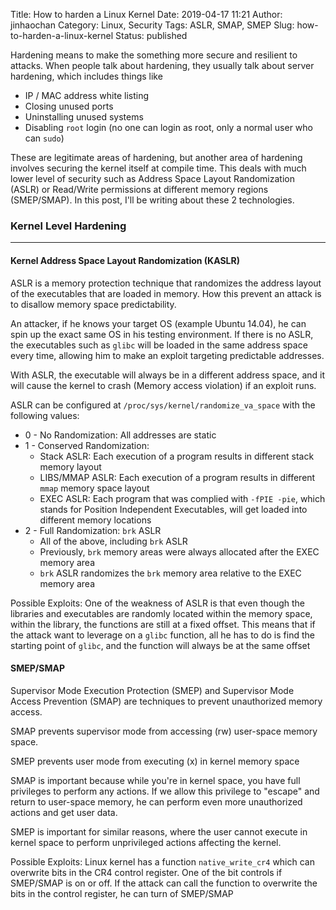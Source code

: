 Title: How to harden a Linux Kernel
Date: 2019-04-17 11:21
Author: jinhaochan
Category: Linux, Security
Tags: ASLR, SMAP, SMEP
Slug: how-to-harden-a-linux-kernel
Status: published

<!-- wp:paragraph -->

Hardening means to make the something more secure and resilient to attacks. When people talk about hardening, they usually talk about server hardening, which includes things like

<!-- /wp:paragraph -->

<!-- wp:list -->

-   IP / MAC address white listing
-   Closing unused ports
-   Uninstalling unused systems
-   Disabling `root` login (no one can login as root, only a normal user who can `sudo`)

<!-- /wp:list -->

<!-- wp:paragraph -->

These are legitimate areas of hardening, but another area of hardening involves securing the kernel itself at compile time. This deals with much lower level of security such as Address Space Layout Randomization (ASLR) or Read/Write permissions at different memory regions (SMEP/SMAP). In this post, I'll be writing about these 2 technologies.

<!-- /wp:paragraph -->

<!-- wp:heading {"level":3} -->

### Kernel Level Hardening

<!-- /wp:heading -->

<!-- wp:separator -->

------------------------------------------------------------------------

<!-- /wp:separator -->

</p>
<!-- wp:heading {"level":4} -->

#### Kernel Address Space Layout Randomization (KASLR)

<!-- /wp:heading -->

<!-- wp:paragraph -->

ASLR is a memory protection technique that randomizes the address layout of the executables that are loaded in memory. How this prevent an attack is to disallow memory space predictability.

<!-- /wp:paragraph -->

<!-- wp:paragraph -->

An attacker, if he knows your target OS (example Ubuntu 14.04), he can spin up the exact same OS in his testing environment. If there is no ASLR, the executables such as `glibc` will be loaded in the same address space every time, allowing him to make an exploit targeting predictable addresses.

<!-- /wp:paragraph -->

<!-- wp:paragraph -->

With ASLR, the executable will always be in a different address space, and it will cause the kernel to crash (Memory access violation) if an exploit runs.

<!-- /wp:paragraph -->

<!-- wp:paragraph -->

ASLR can be configured at `/proc/sys/kernel/randomize_va_space` with the following values:

<!-- /wp:paragraph -->

<!-- wp:list -->

-   0 - No Randomization: All addresses are static
-   1 - Conserved Randomization:
    -   Stack ASLR: Each execution of a program results in different stack memory layout
    -   LIBS/MMAP ASLR: Each execution of a program results in different `mmap` memory space layout
    -   EXEC ASLR: Each program that was complied with `-fPIE -pie`, which stands for Position Independent Executables, will get loaded into different memory locations
-   2 - Full Randomization: `brk` ASLR
    -   All of the above, including `brk` ASLR
    -   Previously, `brk` memory areas were always allocated after the EXEC memory area
    -   `brk` ASLR randomizes the `brk` memory area relative to the EXEC memory area

<!-- /wp:list -->

<!-- wp:paragraph -->

Possible Exploits: One of the weakness of ASLR is that even though the libraries and executables are randomly located within the memory space, within the library, the functions are still at a fixed offset. This means that if the attack want to leverage on a `glibc` function, all he has to do is find the starting point of `glibc`, and the function will always be at the same offset

<!-- /wp:paragraph -->

<!-- wp:heading {"level":4} -->

#### SMEP/SMAP  

<!-- /wp:heading -->

<!-- wp:paragraph -->

Supervisor Mode Execution Protection (SMEP) and Supervisor Mode Access Prevention (SMAP) are techniques to prevent unauthorized memory access.

<!-- /wp:paragraph -->

<!-- wp:paragraph -->

SMAP prevents supervisor mode from accessing (rw) user-space memory space.

<!-- /wp:paragraph -->

<!-- wp:paragraph -->

SMEP prevents user mode from executing (x) in kernel memory space

<!-- /wp:paragraph -->

<!-- wp:paragraph -->

SMAP is important because while you're in kernel space, you have full privileges to perform any actions. If we allow this privilege to "escape" and return to user-space memory, he can perform even more unauthorized actions and get user data.

<!-- /wp:paragraph -->

<!-- wp:paragraph -->

SMEP is important for similar reasons, where the user cannot execute in kernel space to perform unprivileged actions affecting the kernel.

<!-- /wp:paragraph -->

<!-- wp:paragraph -->

Possible Exploits: Linux kernel has a function `native_write_cr4` which can overwrite bits in the CR4 control register. One of the bit controls if SMEP/SMAP is on or off. If the attack can call the function to overwrite the bits in the control register, he can turn of SMEP/SMAP

<!-- /wp:paragraph -->

<!-- wp:paragraph -->

  

<!-- /wp:paragraph -->
